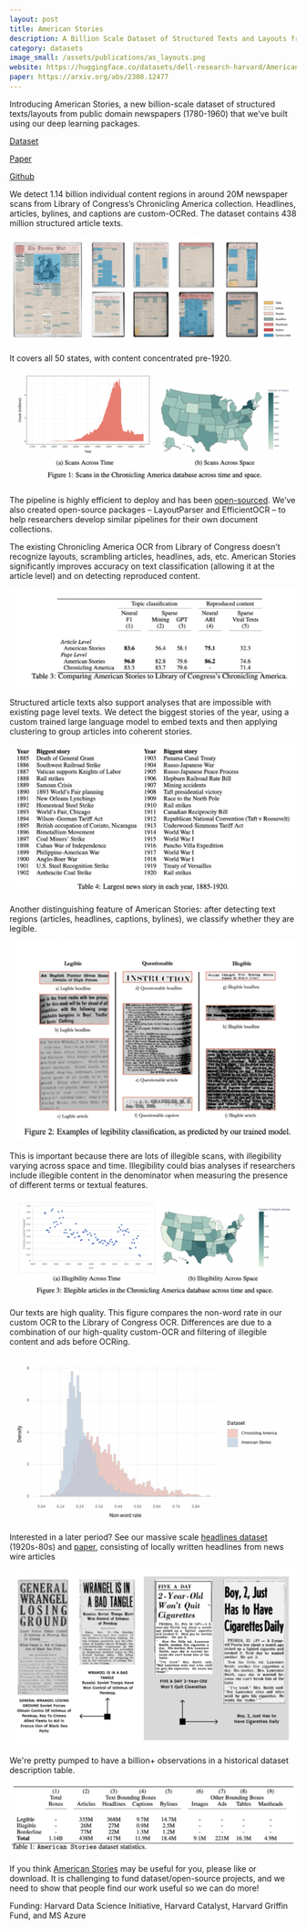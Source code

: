 ```yaml
---
layout: post
title: American Stories
description: A Billion Scale Dataset of Structured Texts and Layouts from U.S. Public Domain Newspapers
category: datasets
image_small: /assets/publications/as_layouts.png
website: https://huggingface.co/datasets/dell-research-harvard/AmericanStories
paper: https://arxiv.org/abs/2308.12477
---
```


Introducing American Stories, a new billion-scale dataset of structured texts/layouts from public domain newspapers (1780-1960) that we’ve built using our deep learning packages. 

 [Dataset](https://huggingface.co/datasets/dell-research-harvard/AmericanStories)

 [Paper](https://arxiv.org/abs/2308.12477)

 [Github](https://github.com/dell-research-harvard/americanstories)

We detect 1.14 billion individual content regions in around 20M newspaper scans from Library of Congress’s Chronicling America collection. Headlines, articles, bylines, and captions are custom-OCRed. The dataset contains 438 million structured article texts. 

![](/assets/projects/as_layouts.png) 

It covers all 50 states, with content concentrated pre-1920. 

![](/assets/projects/ca_map.png)

The pipeline is highly efficient to deploy and has been [open-sourced](https://github.com/dell-research-harvard/americanstories). We’ve also created open-source packages – LayoutParser and EfficientOCR – to help researchers develop similar pipelines for their own document collections.  

The existing Chronicling America OCR from Library of Congress doesn’t recognize layouts, scrambling articles, headlines, ads, etc. American Stories significantly improves accuracy on text classification (allowing it at the article level) and on detecting reproduced content.

![](/assets/projects/as_results.png)

Structured article texts also support analyses that are impossible with existing page level texts. We detect the biggest stories of the year, using a custom trained large language model to embed texts and then applying clustering to group articles into coherent stories.

![](/assets/projects/stories.png)

Another distinguishing feature of American Stories: after detecting text regions (articles, headlines, captions, bylines), we classify whether they are legible.

![](/assets/projects/illeg_ex.png)

This is important because there are lots of illegible scans, with illegibility varying across space and time. Illegibility could bias analyses if researchers include illegible content in the denominator when measuring the presence of different terms or textual features. 

![](/assets/projects/illeg_map.png)

Our texts are high quality. This figure compares the non-word rate in our custom OCR to the Library of Congress OCR. Differences are due to a combination of our high-quality custom-OCR and filtering of illegible content and ads before OCRing. 

![](/assets/projects/nwr_compare.png)

Interested in a later period? See our massive scale [headlines dataset](https://huggingface.co/datasets/dell-research-harvard/headlines-semantic-similarity) (1920s-80s) and [paper](https://arxiv.org/pdf/2306.17810.pdf), consisting of locally written headlines from news wire articles 

![](/assets/projects/headlines_main.png)

We're pretty pumped to have a billion+ observations in a historical dataset description table.

![](/assets/projects/as_describe.png)

If you think [American Stories](https://huggingface.co/datasets/dell-research-harvard/AmericanStories) may be useful for you, please like or download. It is challenging to fund dataset/open-source projects, and we need to show that people find our work useful so we can do more! 

Funding: Harvard Data Science Initiative, Harvard Catalyst, Harvard Griffin Fund, and MS Azure 

